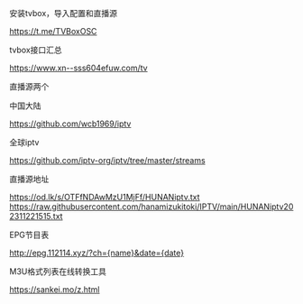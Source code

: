 安装tvbox，导入配置和直播源

https://t.me/TVBoxOSC

tvbox接口汇总

https://www.xn--sss604efuw.com/tv

直播源两个

中国大陆

https://github.com/wcb1969/iptv

全球iptv

https://github.com/iptv-org/iptv/tree/master/streams


直播源地址

https://od.lk/s/OTFfNDAwMzU1MjFf/HUNANiptv.txt
https://raw.githubusercontent.com/hanamizukitoki/IPTV/main/HUNANiptv202311221515.txt


EPG节目表

http://epg.112114.xyz/?ch={name}&date={date}

M3U格式列表在线转换工具

https://sankei.mo/z.html
